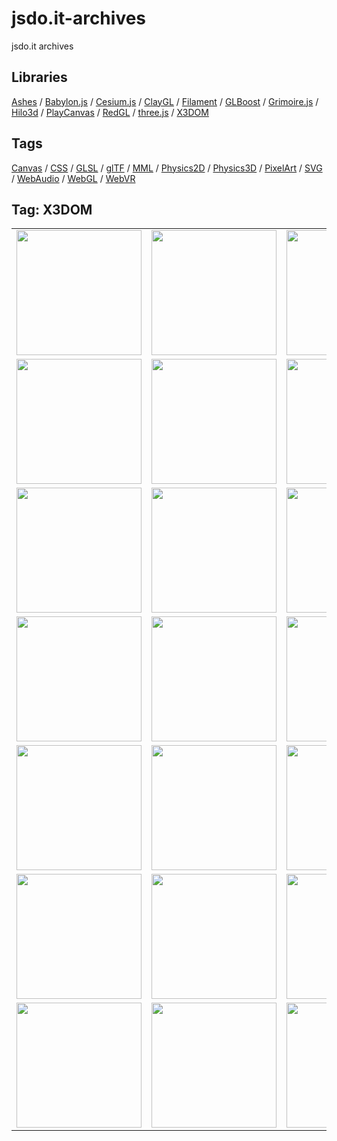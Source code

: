 # jsdo.it-archives
jsdo.it archives

## Libraries

[Ashes](../ashes) / [Babylon.js](../babylon.js) / [Cesium.js](../cesium.js) / [ClayGL](../claygl) / [Filament](../filament) / [GLBoost](../glboost)  / [Grimoire.js](../grimoire.js) / [Hilo3d](../hilo3d) / [PlayCanvas](../playcanvas) / [RedGL](../redgl) / [three.js](../three.js) / [X3DOM](../x3dom)

## Tags

[Canvas](../canvas) / [CSS](../css) / [GLSL](../glsl) / [glTF](../gltf) / [MML](../mml) / [Physics2D](../physics2d) / [Physics3D](../physics3d) / [PixelArt](../pixelart) / [SVG](../svg) / [WebAudio](../webaudio) / [WebGL](../webgl) / [WebVR](../webvr)

## Tag: X3DOM

<table>
<tr>
<td><a href="https://cx20.github.io/jsdo.it-archives/cx20/S1FS" title="[WebGL] X3DOM を試してみるテスト（VBO編）"><img src="https://cx20.github.io/jsdo.it-archives/screenshot/S1FS.jpg" width="200" height="200"></a></td>
<td><a href="https://cx20.github.io/jsdo.it-archives/cx20/oKuB" title="[WebGL] X3DOM を試してみるテスト（その２）（VBO編）"><img src="https://cx20.github.io/jsdo.it-archives/screenshot/oKuB.jpg" width="200" height="200"></a></td>
<td><a href="https://cx20.github.io/jsdo.it-archives/cx20/KKI0" title="[WebGL] X3DOM を試してみるテスト（その３）（VBO編）"><img src="https://cx20.github.io/jsdo.it-archives/screenshot/KKI0.jpg" width="200" height="200"></a></td>
<td><a href="https://cx20.github.io/jsdo.it-archives/cx20/4rXR" title="[WebGL] X3DOM を試してみるテスト（その４）（VBO編）"><img src="https://cx20.github.io/jsdo.it-archives/screenshot/4rXR.jpg" width="200" height="200"></a></td>
</tr>
<tr>
<td><a href="https://cx20.github.io/jsdo.it-archives/cx20/ULW2" title="[WebGL] X3DOMで glTF 2.0形式のデータを表示してみるテスト（調整中）"><img src="https://cx20.github.io/jsdo.it-archives/screenshot/ULW2.jpg" width="200" height="200"></a></td>
<td><a href="https://cx20.github.io/jsdo.it-archives/cx20/MfqJ" title="[WebGL] X3DOMで glTF 2.0形式のデータを表示してみるテスト（その２）（調整中）"><img src="https://cx20.github.io/jsdo.it-archives/screenshot/MfqJ.jpg" width="200" height="200"></a></td>
<td><a href="https://cx20.github.io/jsdo.it-archives/cx20/Qf82" title="[WebGL] X3DOMで glTF 2.0形式のデータを表示してみるテスト（その３）（調整中）"><img src="https://cx20.github.io/jsdo.it-archives/screenshot/Qf82.jpg" width="200" height="200"></a></td>
<td><a href="https://cx20.github.io/jsdo.it-archives/cx20/avTB" title="[WebGL] X3DOMで glTF 2.0形式のデータを表示してみるテスト（その４）（調整中）"><img src="https://cx20.github.io/jsdo.it-archives/screenshot/avTB.jpg" width="200" height="200"></a></td>
</tr>
<tr>
<td><a href="https://cx20.github.io/jsdo.it-archives/cx20/m2Qe" title="[WebGL] X3DOMで glTF 2.0形式のデータを表示してみるテスト（その５改2）（調整中）"><img src="https://cx20.github.io/jsdo.it-archives/screenshot/m2Qe.jpg" width="200" height="200"></a></td>
<td><a href="https://cx20.github.io/jsdo.it-archives/cx20/s319" title="[WebGL] X3DOMで glTF 2.0形式のデータを表示してみるテスト（その６）（調整中）"><img src="https://cx20.github.io/jsdo.it-archives/screenshot/s319.jpg" width="200" height="200"></a></td>
<td><a href="https://cx20.github.io/jsdo.it-archives/cx20/eRiI" title="[WebGL] X3DOMで glTF 2.0形式のデータを表示してみるテスト（その７）（調整中）"><img src="https://cx20.github.io/jsdo.it-archives/screenshot/eRiI.jpg" width="200" height="200"></a></td>
<td><a href="https://cx20.github.io/jsdo.it-archives/cx20/0AVP" title="[WebGL] X3DOMで glTF 2.0形式のデータを表示してみるテスト（その８）（調整中）"><img src="https://cx20.github.io/jsdo.it-archives/screenshot/0AVP.jpg" width="200" height="200"></a></td>
</tr>
<tr>
<td><a href="https://cx20.github.io/jsdo.it-archives/cx20/UXwH" title="[WebGL] X3DOMで glTF 2.0形式のデータを表示してみるテスト（その９改）（調整中）"><img src="https://cx20.github.io/jsdo.it-archives/screenshot/UXwH.jpg" width="200" height="200"></a></td>
<td><a href="https://cx20.github.io/jsdo.it-archives/cx20/4tob" title="[WebGL] X3DOMで glTF 2.0形式のデータを表示してみるテスト（その１０）（調整中）"><img src="https://cx20.github.io/jsdo.it-archives/screenshot/4tob.jpg" width="200" height="200"></a></td>
<td><a href="https://cx20.github.io/jsdo.it-archives/cx20/mIzr" title="[WebGL] X3DOMで glTF 2.0形式のデータを表示してみるテスト（その１１）（調整中）"><img src="https://cx20.github.io/jsdo.it-archives/screenshot/mIzr.jpg" width="200" height="200"></a></td>
<td><a href="https://cx20.github.io/jsdo.it-archives/cx20/2vGn" title="[WebGL] X3DOMで glTF 2.0形式のデータを表示してみるテスト（その１２）（調整中）"><img src="https://cx20.github.io/jsdo.it-archives/screenshot/2vGn.jpg" width="200" height="200"></a></td>
</tr>
<tr>
<td><a href="https://cx20.github.io/jsdo.it-archives/cx20/Egmu" title="[WebGL] X3DOMで glTF 2.0形式のデータを表示してみるテスト（その１３改）"><img src="https://cx20.github.io/jsdo.it-archives/screenshot/Egmu.jpg" width="200" height="200"></a></td>
<td><a href="https://cx20.github.io/jsdo.it-archives/cx20/6ha6" title="[WebGL] X3DOMで glTF 2.0形式のデータを表示してみるテスト（その１４）（調整中）"><img src="https://cx20.github.io/jsdo.it-archives/screenshot/6ha6.jpg" width="200" height="200"></a></td>
<td><a href="https://cx20.github.io/jsdo.it-archives/cx20/cO0B" title="[WebGL] X3DOMで glTF 2.0形式のデータを表示してみるテスト（その１５）（調整中）"><img src="https://cx20.github.io/jsdo.it-archives/screenshot/cO0B.jpg" width="200" height="200"></a></td>
<td><a href="https://cx20.github.io/jsdo.it-archives/cx20/ovtd" title="[WebGL] X3DOMで glTF 2.0形式のデータを表示してみるテスト（その１６）（調整中）"><img src="https://cx20.github.io/jsdo.it-archives/screenshot/ovtd.jpg" width="200" height="200"></a></td>
</tr>
<tr>
<td><a href="https://cx20.github.io/jsdo.it-archives/cx20/6Gw9" title="[WebGL] X3DOMで glTF 2.0形式のデータを表示してみるテスト（その１７）（調整中）"><img src="https://cx20.github.io/jsdo.it-archives/screenshot/6Gw9.jpg" width="200" height="200"></a></td>
<td><a href="https://cx20.github.io/jsdo.it-archives/cx20/M2wd" title="[WebGL] X3DOMで glTF 2.0形式のデータを表示してみるテスト（その１８）（調整中）"><img src="https://cx20.github.io/jsdo.it-archives/screenshot/M2wd.jpg" width="200" height="200"></a></td>
<td><a href="https://cx20.github.io/jsdo.it-archives/cx20/ugnm" title="[WebGL] X3DOMで glTF 2.0形式のデータを表示してみるテスト（その１９改）（調整中）"><img src="https://cx20.github.io/jsdo.it-archives/screenshot/ugnm.jpg" width="200" height="200"></a></td>
<td><a href="https://cx20.github.io/jsdo.it-archives/cx20/qLTi" title="[WebGL] X3DOMで glTF 2.0形式のデータを表示してみるテスト（その２０）（調整中）"><img src="https://cx20.github.io/jsdo.it-archives/screenshot/qLTi.jpg" width="200" height="200"></a></td>
</tr>
<tr>
<td><a href="https://cx20.github.io/jsdo.it-archives/cx20/UF52" title="[WebGL] X3DOMで glTF 2.0形式のデータを表示してみるテスト（その２１）（調整中）"><img src="https://cx20.github.io/jsdo.it-archives/screenshot/UF52.jpg" width="200" height="200"></a></td>
<td><a href="https://cx20.github.io/jsdo.it-archives/cx20/m5lL" title="[WebGL] X3DOMで glTF 2.0形式のデータを表示してみるテスト（その２２）"><img src="https://cx20.github.io/jsdo.it-archives/screenshot/m5lL.jpg" width="200" height="200"></a></td>
<td><a href="https://cx20.github.io/jsdo.it-archives/cx20/2TlY" title="[WebGL] X3DOM で PBR を試してみるテスト（glTF編）（調整中）"><img src="https://cx20.github.io/jsdo.it-archives/screenshot/2TlY.jpg" width="200" height="200"></a></td>
<td></td>
</tr>
</table>
